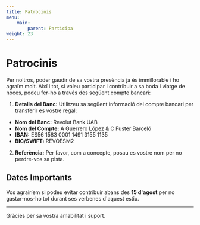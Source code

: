 ```yaml
---
title: Patrocinis
menu:
    main:
        parent: Participa
weight: 23
---
```


# Patrocinis

Per noltros, poder gaudir de sa vostra presència ja és immillorable i ho agraïm molt. Així i tot, si voleu participar i contribuir a sa boda i viatge de noces, podeu fer-ho a través des següent compte bancari:

1. **Detalls del Banc:** Utilitzeu sa següent informació del compte bancari per transferir es vostre regal:
- **Nom del Banc:** Revolut Bank UAB
- **Nom del Compte:** A Guerrero López & C Fuster Barceló
- **IBAN:** ES56 1583 0001 1491 3155 1135
- **BIC/SWIFT:** REVOESM2

2. **Referència:** Per favor, com a concepte, posau es vostre nom per no perdre-vos sa pista.

## Dates Importants

Vos agrairíem si podeu evitar contribuir abans des **15 d'agost** per no gastar-nos-ho tot durant ses verbenes d'aquest estiu.

---

Gràcies per sa vostra amabilitat i suport.

